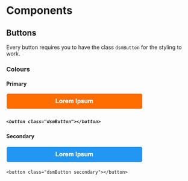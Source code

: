 # Components

## Buttons
Every button requires you to have the class `dsmButton` for the styling to work.


### Colours

#### Primary
![Primary](/documentation/images/primary.png)
##### `<button class="dsmButton"></button>`

#### Secondary
![Secondary](/documentation/images/secondary.png)

`<button class="dsmButton secondary"></button>`
